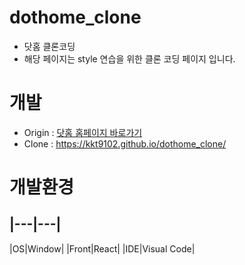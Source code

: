 # dothome_clone

- 닷홈 클론코딩
- 해당 페이지는 style 연습을 위한 클론 코딩 페이지 입니다.

# 개발

- Origin : [닷홈 홈페이지 바로가기](https://www.dothome.co.kr/?gclid=CjwKCAjw2OiaBhBSEiwAh2ZSP2eLkqwnQSTPU1JHI4NMgt9Z99EYJOsJ0fR92XMNyP3E-wZhhpD5rRoCs58QAvD_BwE)
- Clone : https://kkt9102.github.io/dothome_clone/

# 개발환경
|---|---|
---
|OS|Window|
|Front|React|
|IDE|Visual Code|
